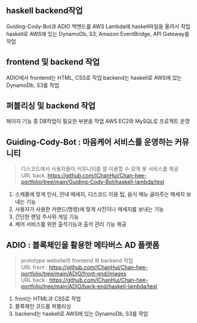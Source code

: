 
haskell backend작업      
----
Guiding-Cody-Bot과 ADIO 백엔드를 AWS Lambda에 haskell파일을 올려서 작업     
haskell로 AWS에 있는 DynamoDb, S3, Amazon EventBridge, API Gateway를 작업    

frontend 및 backend 작업
----
ADIO에서 frontend는 HTML, CSS로 작업
backend는 haskell로 AWS에 있는 DynamoDb, S3를 작업

퍼블리싱 및 backend 작업
----
페이지 기능 중 DB작업이 필요한 부분을 작업
AWS EC2와 MySQL로 프로젝트 운영



## Guiding-Cody-Bot : 마음케어 서비스를 운영하는 커뮤니티
>디스코드에서 사용자들이 커뮤니티를 잘 이용할 수 있게 봇 서비스를 제공   
>URL back :<https://github.com/IChanHui/Chan-hee-portfolio/tree/main/Guiding-Cody-Bot/haskell-lambda/test>       

1. 스케줄에 맞게 인사, 안내 메세지, 디스코드 이용 팁, 음식 메뉴 골라주는 메세지 보내는 기능         
2. 사용자가 사용한 커맨드(명령)에 맞게 사진이나 메세지를 보내는 기능      
3. 간단한 랜덤 주사위 게임 기능         
4. 케어 서비스를 위한 출석기능과 출석 관리 기능 제공      

## ADIO : 블록체인을 활용한 메타버스 AD 플랫폼
>prototype website의 frontend 와 backend 작업         
>URL front : <https://github.com/IChanHui/Chan-hee-portfolio/tree/main/ADIO/front-end/images>      
>URL back : <https://github.com/IChanHui/Chan-hee-portfolio/tree/main/ADIO/back-end/haskell-lambda/test>

1. front는 HTML과 CSS로 작업
2. 블록체인 코드를 퍼블리싱
3. backend는 haskell로 AWS에 있는 DynamoDb, S3를 작업





